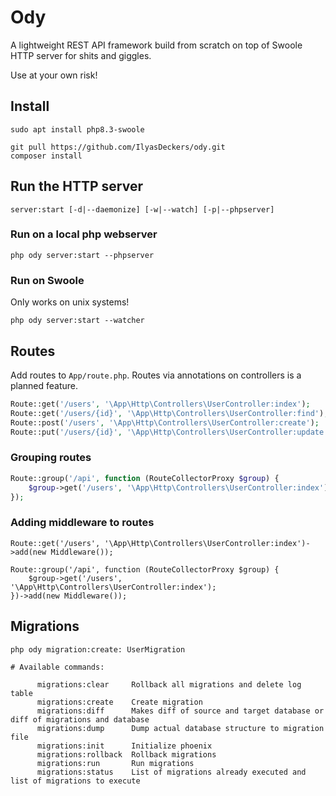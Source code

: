 # Ody

A lightweight REST API framework build from scratch on top of Swoole HTTP server for shits and giggles.

Use at your own risk!

## Install
```
sudo apt install php8.3-swoole

git pull https://github.com/IlyasDeckers/ody.git
composer install
```

## Run the HTTP server
```
server:start [-d|--daemonize] [-w|--watch] [-p|--phpserver]
```

### Run on a local php webserver
```
php ody server:start --phpserver
```

### Run on Swoole
Only works on unix systems!
```
php ody server:start --watcher
```

## Routes
Add routes to `App/route.php`. Routes via annotations on controllers is a planned feature.

```php
Route::get('/users', '\App\Http\Controllers\UserController:index');
Route::get('/users/{id}', '\App\Http\Controllers\UserController:find');
Route::post('/users', '\App\Http\Controllers\UserController:create');
Route::put('/users/{id}', '\App\Http\Controllers\UserController:update');
```

### Grouping routes
```php
Route::group('/api', function (RouteCollectorProxy $group) {
    $group->get('/users', '\App\Http\Controllers\UserController:index');
});
```

### Adding middleware to routes
```shell
Route::get('/users', '\App\Http\Controllers\UserController:index')->add(new Middleware());

Route::group('/api', function (RouteCollectorProxy $group) {
    $group->get('/users', '\App\Http\Controllers\UserController:index');
})->add(new Middleware());
```

## Migrations
```
php ody migration:create: UserMigration

# Available commands:

      migrations:clear     Rollback all migrations and delete log table
      migrations:create    Create migration
      migrations:diff      Makes diff of source and target database or diff of migrations and database
      migrations:dump      Dump actual database structure to migration file
      migrations:init      Initialize phoenix
      migrations:rollback  Rollback migrations
      migrations:run       Run migrations
      migrations:status    List of migrations already executed and list of migrations to execute

```
